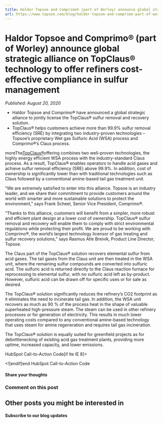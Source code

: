 ```yaml
---
title: Haldor Topsoe and Comprimo® (part of Worley) announce global strategic alliance on TopClaus® technology to offer refiners cost-effective compliance in sulfur management
url: https://www.topsoe.com/blog/haldor-topsoe-and-comprimo-part-of-worley-announce-global-strategic-alliance-on-topclaus-technology-to-offer-refiners-cost-effective-compliance-in-sulfur-management#main-content
---
```


# Haldor Topsoe and Comprimo® (part of Worley) announce global strategic alliance on TopClaus® technology to offer refiners cost-effective compliance in sulfur management

*Published: August 20, 2020*

- Haldor Topsoe and Comprimo® have announced a global strategic alliance to jointly license the TopClaus® sulfur removal and recovery solution.
- TopClaus® helps customers achieve more than 99.9% sulfur removal efficiency (SRE) by integrating two industry-proven technologies – Topsoe’s proprietary Wet gas Sulfuric Acid (WSA) process and Comprimo®’s Claus process.

moreThe[TopClaus®](https://www.topsoe.com/our-resources/knowledge/our-products/process-licensing/topclausr-technology)offering combines two well-proven technologies, the highly energy efficient WSA process with the industry-standard Claus process. As a result, TopClaus® enables operators to handle acid gases and achieve sulfur removal efficiency (SRE) above 99.9%. In addition, cost of ownership is significantly lower than with traditional technologies such as Claus followed by a conventional amine-based tail gas treatment unit.

“We are extremely satisfied to enter into this alliance. Topsoe is an industry leader, and we share their commitment to provide customers around the world with smarter and more sustainable solutions to protect the environment,” says Frank Scheel, Senior Vice President, Comprimo®.

“Thanks to this alliance, customers will benefit from a simpler, more robust and efficient plant design at a lower cost of ownership. TopClaus® sulfur removal and recovery will enable them to comply with strict environmental regulations while protecting their profit. We are proud to be working with Comprimo®, the world’s largest technology licensor of gas treating and sulfur recovery solutions,” says Rasmus Atle Breivik, Product Line Director, Topsoe.

The Claus part of the TopClaus® solution recovers elemental sulfur from acid gases. The tail gases from the Claus unit are then treated in the WSA unit, where the remaining sulfur compounds are converted into sulfuric acid. The sulfuric acid is returned directly to the Claus reaction furnace for reprocessing to elemental sulfur, with no sulfuric acid left as by-product. However, sulfuric acid can be drawn off for specific uses or for sale as desired.

The TopClaus® solution significantly reduces the refinery’s CO2 footprint as it eliminates the need to incinerate tail gas. In addition, the WSA unit recovers as much as 90 % of the process heat in the shape of valuable superheated high-pressure steam. The steam can be used in other refinery processes or for generation of electricity. This results in much lower operating costs compared to any conventional amine-based technology that uses steam for amine regeneration and requires tail gas incineration.

The TopClaus® solution is equally suited for greenfield projects as for debottlenecking of existing acid gas treatment plants, providing more uptime, increased capacity, and lower emissions.

HubSpot Call-to-Action Code[if lte IE 8]><div id="hs-cta-ie-element"></div><![endif][](https://cta-redirect.hubspot.com/cta/redirect/2115834/b74abe7c-84e6-499c-a387-ea13bb654b72)end HubSpot Call-to-Action Code

#### Share your thoughts

### Comment on this post

## Other posts you might be interested in

#### Subscribe to our blog updates